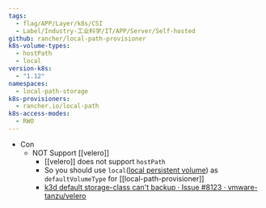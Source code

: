 ```yaml
---
tags:
  - flag/APP/Layer/k8s/CSI
  - Label/Industry-工业科学/IT/APP/Server/Self-hosted
github: rancher/local-path-provisioner
k8s-volume-types:
  - hostPath
  - local
version-k8s:
  - "1.12"
namespaces:
  - local-path-storage
k8s-provisioners:
  - rancher.io/local-path
k8s-access-modes:
  - RWO
---
```


- Con
    - NOT Support [[velero]]
        - [[velero]] does not support `hostPath`
        - So you should use `local`([local persistent volume](https://kubernetes.io/docs/concepts/storage/volumes/#local)) as `defaultVolumeType` for [[local-path-provisioner]]
        - [k3d default storage-class can't backup · Issue #8123 · vmware-tanzu/velero](https://github.com/vmware-tanzu/velero/issues/8123)
